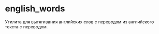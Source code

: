 # english_words
Утилита для вытягивания английских слов с переводом из английского текста с переводом.
